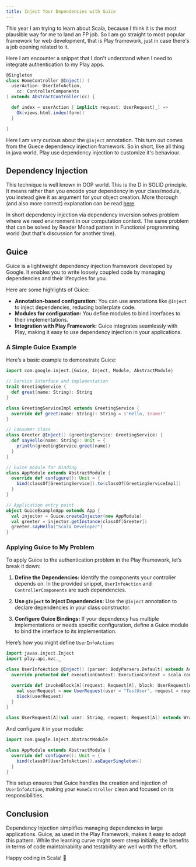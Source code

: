 ```yaml
---
title: Inject Your Dependencies with Guice
---
```



This year I am trying to learn about Scala, because I think it is the most plausible way for me to land an FP job. So I am go straight to most popular framework for web development, that is Play framework, just in case there's a job opening related to it.

Here I am encounter a snippet that I don't understand  when I need to integrate authentication to my Play apps.

```scala
@Singleton
class HomeController @Inject() (
  userAction: UserInfoAction,
    cc: ControllerComponents
) extends AbstractController(cc) {

  def index = userAction { implicit request: UserRequest[_] =>
    Ok(views.html.index(form))
  }

}
```

Here I am very curious about the `@Inject` annotation. This turn out comes from the Guece dependency injection framework. So in short, like all thing in java world, Play use dependency injection to customize it's behaviour.

## Dependency Injection


This technique is well known in OOP world. This is the D in SOLID principle. It means rather than you encode your dependency in your class/module, you instead give it as argument for your object creation. More thorough (and also more correct) explanation can be read [here](https://github.com/google/guice/wiki/Motivation). 

In short dependency injection via dependency inversion solves problem where we need environment in our computation context. The same problem that can be solved by Reader Monad pattern in Functional programming world (but that's discussion for another time).

## Guice

Guice is a lightweight dependency injection framework developed by Google. It enables you to write loosely coupled code by managing dependencies and their lifecycles for you.

Here are some highlights of Guice:

- **Annotation-based configuration:** You can use annotations like `@Inject` to inject dependencies, reducing boilerplate code.
- **Modules for configuration:** You define modules to bind interfaces to their implementations.
- **Integration with Play Framework:** Guice integrates seamlessly with Play, making it easy to use dependency injection in your applications.

### A Simple Guice Example

Here’s a basic example to demonstrate Guice:

```scala
import com.google.inject.{Guice, Inject, Module, AbstractModule}

// Service interface and implementation
trait GreetingService {
  def greet(name: String): String
}

class GreetingServiceImpl extends GreetingService {
  override def greet(name: String): String = s"Hello, $name!"
}

// Consumer class
class Greeter @Inject() (greetingService: GreetingService) {
  def sayHello(name: String): Unit = {
    println(greetingService.greet(name))
  }
}

// Guice module for binding
class AppModule extends AbstractModule {
  override def configure(): Unit = {
    bind(classOf[GreetingService]).to(classOf[GreetingServiceImpl])
  }
}

// Application entry point
object GuiceExampleApp extends App {
  val injector = Guice.createInjector(new AppModule)
  val greeter = injector.getInstance(classOf[Greeter])
  greeter.sayHello("Scala Developer")
}
```

### Applying Guice to My Problem

To apply Guice to the authentication problem in the Play Framework, let’s break it down:

1. **Define the Dependencies:** Identify the components your controller depends on. In the provided snippet, `UserInfoAction` and `ControllerComponents` are such dependencies.

2. **Use `@Inject` to Inject Dependencies:** Use the `@Inject` annotation to declare dependencies in your class constructor.

3. **Configure Guice Bindings:** If your dependency has multiple implementations or needs specific configuration, define a Guice module to bind the interface to its implementation.

Here’s how you might define `UserInfoAction`:

```scala
import javax.inject.Inject
import play.api.mvc._

class UserInfoAction @Inject() (parser: BodyParsers.Default) extends ActionBuilder[UserRequest, AnyContent] {
  override protected def executionContext: ExecutionContext = scala.concurrent.ExecutionContext.global

  override def invokeBlock[A](request: Request[A], block: UserRequest[A] => Future[Result]): Future[Result] = {
    val userRequest = new UserRequest(user = "TestUser", request = request)
    block(userRequest)
  }
}

class UserRequest[A](val user: String, request: Request[A]) extends WrappedRequest[A](request)
```

And configure it in your module:

```scala
import com.google.inject.AbstractModule

class AppModule extends AbstractModule {
  override def configure(): Unit = {
    bind(classOf[UserInfoAction]).asEagerSingleton()
  }
}
```

This setup ensures that Guice handles the creation and injection of `UserInfoAction`, making your `HomeController` clean and focused on its responsibilities.

## Conclusion

Dependency Injection simplifies managing dependencies in large applications. Guice, as used in the Play Framework, makes it easy to adopt this pattern. While the learning curve might seem steep initially, the benefits in terms of code maintainability and testability are well worth the effort.

Happy coding in Scala! 🚀
